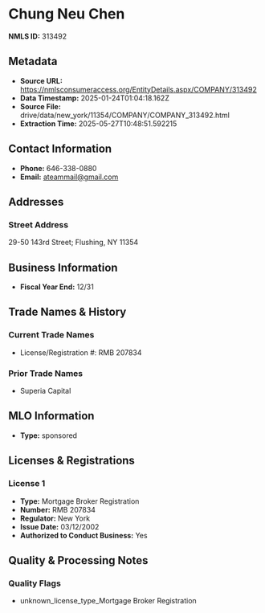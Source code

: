 # Chung Neu Chen

**NMLS ID:** 313492

## Metadata
- **Source URL:** https://nmlsconsumeraccess.org/EntityDetails.aspx/COMPANY/313492
- **Data Timestamp:** 2025-01-24T01:04:18.162Z
- **Source File:** drive/data/new_york/11354/COMPANY/COMPANY_313492.html
- **Extraction Time:** 2025-05-27T10:48:51.592215

## Contact Information
- **Phone:** 646-338-0880
- **Email:** ateammail@gmail.com

## Addresses
### Street Address
29-50 143rd Street; Flushing, NY 11354

## Business Information
- **Fiscal Year End:** 12/31

## Trade Names & History
### Current Trade Names
- License/Registration #: RMB 207834

### Prior Trade Names
- Superia Capital

## MLO Information
- **Type:** sponsored

## Licenses & Registrations

### License 1
- **Type:** Mortgage Broker Registration
- **Number:** RMB 207834
- **Regulator:** New York
- **Issue Date:** 03/12/2002
- **Authorized to Conduct Business:** Yes

## Quality & Processing Notes
### Quality Flags
- unknown_license_type_Mortgage Broker Registration
